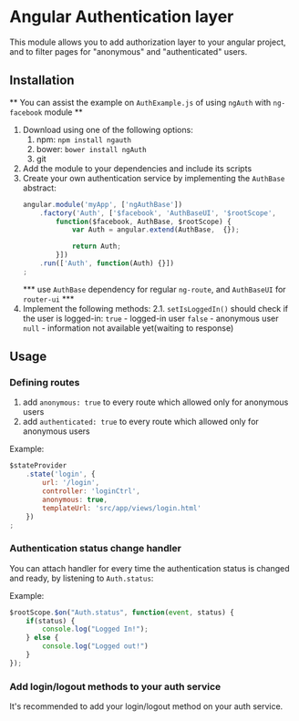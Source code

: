 Angular Authentication layer
=============================
This module allows you to add authorization layer to your angular project, and to filter pages for "anonymous" and "authenticated" users.


## Installation ##

** You can assist the example on `AuthExample.js` of using `ngAuth` with `ng-facebook` module **

1. Download using one of the following options:
   1. npm: `npm install ngauth`
   1. bower: `bower install ngAuth`
   1. git
1. Add the module to your dependencies and include its scripts
1. Create your own authentication service by implementing the `AuthBase` abstract:
    ```javascript
    angular.module('myApp', ['ngAuthBase'])
        .factory('Auth', ['$facebook', 'AuthBaseUI', '$rootScope',
            function($facebook, AuthBase, $rootScope) {
                var Auth = angular.extend(AuthBase,  {});
    
                return Auth;
            }])
        .run(['Auth', function(Auth) {}])
    ;
    ```
    *** use `AuthBase` dependency for regular `ng-route`, and `AuthBaseUI` for `router-ui` ***
2. Implement the following methods:
    2.1. `setIsLoggedIn()` should check if the user is logged-in:
        `true` - logged-in user
        `false` - anonymous user
        `null` - information not available yet(waiting to response)

## Usage ##

### Defining routes ###
1. add `anonymous: true` to every route which allowed only for anonymous users
1. add `authenticated: true` to every route which allowed only for anonymous users

Example:
```js
$stateProvider
    .state('login', {
        url: '/login',
        controller: 'loginCtrl',
        anonymous: true,
        templateUrl: 'src/app/views/login.html'
    })
;
```

### Authentication status change handler ###

You can attach handler for every time the authentication status is changed and ready, by listening to `Auth.status`:

Example:
```js
$rootScope.$on("Auth.status", function(event, status) {
    if(status) {
        console.log("Logged In!");
    } else {
        console.log("Logged out!")
    }
});
```

### Add login/logout methods to your auth service ###
It's recommended to add your login/logout method on your auth service.
